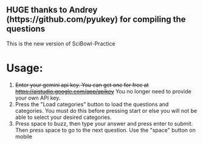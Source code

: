 <h2>HUGE thanks to Andrey (https://github.com/pyukey) for compiling the questions</h2>

This is the new version of SciBowl-Practice

<h1>Usage:</h1>

1. ~~Enter your gemini api key. You can get one for free at https://aistudio.google.com/app/apikey~~ You no longer need to provide your own API key.
2. Press the "Load categories" button to load the questions and categories. You must do this before pressing start or else you will not be able to select your desired categories.
3. Press space to buzz, then type your answer and press enter to submit. Then press space to go to the next question. Use the "space" button on mobile

